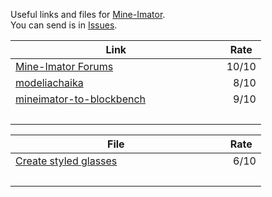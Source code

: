 Useful links and files for [Mine-Imator](https://www.mineimator.com/).\
You can send is in [Issues](https://github.com/stomarver/imator-trashbin/issues).

   

|     Link      |     Rate      |
| ------------- | ------------- |
| [Mine-Imator Forums](https://mineimatorforums.com/) | 10/10 |
| [modeliachaika](https://modeliachaika.blogspot.com/) |  8/10 |
| [mineimator-to-blockbench](https://github.com/sarr-io/mineimator-to-blockbench) |  9/10 |
|                                |   |


|     File      |     Rate      |
| ------------- | ------------- |
| [Create styled glasses](https://github.com/stomarver/imator-trashbin/blob/main/glasses.zip) |  6/10 |
|                                |   |
